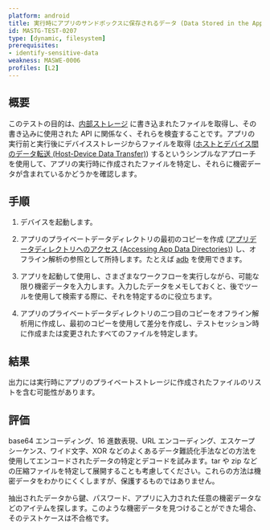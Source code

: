```yaml
---
platform: android
title: 実行時にアプリのサンドボックスに保存されるデータ (Data Stored in the App Sandbox at Runtime)
id: MASTG-TEST-0207
type: [dynamic, filesystem]
prerequisites:
- identify-sensitive-data
weakness: MASWE-0006
profiles: [L2]
---
```


## 概要

このテストの目的は、[内部ストレージ](../../../0x05d-Testing-Data-Storage.md/#internal-storage) に書き込まれたファイルを取得し、その書き込みに使用された API に関係なく、それらを検査することです。アプリの実行前と実行後にデバイスストレージからファイルを取得 ([ホストとデバイス間のデータ転送 (Host-Device Data Transfer)](../../../techniques/android/MASTG-TECH-0002.md)) するというシンプルなアプローチを使用して、アプリの実行時に作成されたファイルを特定し、それらに機密データが含まれているかどうかを確認します。

## 手順

1. デバイスを起動します。

2. アプリのプライベートデータディレクトリの最初のコピーを作成 ([アプリデータディレクトリへのアクセス (Accessing App Data Directories)](../../../techniques/android/MASTG-TECH-0008.md)) し、オフライン解析の参照として所持します。たとえば [adb](../../../tools/android/MASTG-TOOL-0004.md) を使用できます。

3. アプリを起動して使用し、さまざまなワークフローを実行しながら、可能な限り機密データを入力します。入力したデータをメモしておくと、後でツールを使用して検索する際に、それを特定するのに役立ちます。

4. アプリのプライベートデータディレクトリの二つ目のコピーをオフライン解析用に作成し、最初のコピーを使用して差分を作成し、テストセッション時に作成または変更されたすべてのファイルを特定します。

## 結果

出力には実行時にアプリのプライベートストレージに作成されたファイルのリストを含む可能性があります。

## 評価

base64 エンコーディング、16 進数表現、URL エンコーディング、エスケープシーケンス、ワイド文字、XOR などのよくあるデータ難読化手法などの方法を使用してエンコードされたデータの特定とデコードを試みます。tar や zip などの圧縮ファイルを特定して展開することも考慮してください。これらの方法は機密データをわかりにくくしますが、保護するものではありません。

抽出されたデータから鍵、パスワード、アプリに入力された任意の機密データなどのアイテムを探します。このような機密データを見つけることができた場合、そのテストケースは不合格です。
